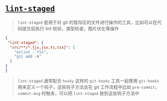 # [`lint-staged`]()

> `lint-staged` 是用于对 git 的暂存区的文件进行操作的工具，比如可以在代码提交前执行 lint 校验，类型检查，图片优化等操作

```json
{
 "lint-staged": {
  "src/**/*.{js,jsx,ts,tsx}": [
    "eslint --fix",
    "git add -A"
  ]
}
}
```

> `lint-staged` 通常配合 `husky` 这样的 `git-hooks` 工具一起使用
> `git-hooks` 用来定义一个钩子，这些钩子方法会在 git 工作流程中比如 `pre-commit`，`commit-msg` 时触发，可以把 `lint-staged` 放到这些钩子方法中
